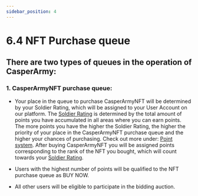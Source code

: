 ```yaml
---
sidebar_position: 4
---
```


# 6.4 NFT Purchase queue

## There are two types of queues in the operation of CasperArmy:
### 1. CasperArmyNFT purchase queue:
- Your place in the queue to purchase CasperArmyNFT will be determined by your Soldier Rating, which will be assigned to your User Account on our platform. The <a href="https://docs.casperarmy.org/docs/point-system/3.1-Description/">Soldier Rating</a> is determined by the total amount of points you have accumulated in all areas where you can earn points. The more points you have the higher the Soldier Rating, the higher the priority of your place in the CasperArmyNFT purchase queue and the higher your chances of purchasing. Check out more under: <a href="https://docs.casperarmy.org/docs/point-system/3.1-Description/">Point system</a>.
After buying CasperArmyNFT you will be assigned points corresponding to the rank of the NFT you bought, which will count towards your <a href="https://docs.casperarmy.org/docs/point-system/3.1-Description/">Soldier Rating</a>.

- Users with the highest number of points will be qualified to the NFT purchase queue as BUY NOW.
- All other users will be eligible to participate in the bidding auction.
